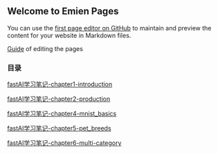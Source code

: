 ## Welcome to Emien Pages

You can use the [first page editor on GitHub](https://github.com/EEEmien/emien.github.io/edit/gh-pages/index.md) to maintain and preview the content for your website in Markdown files.

[Guide](guide.md) of editing the pages 

### 目录

[fastAI学习笔记-chapter1-introduction](fastAI学习笔记-01-intro.md)

[fastAI学习笔记-chapter2-production](fastAI学习笔记-02-production.md)

[fastAI学习笔记-chapter4-mnist_basics](fastAI学习笔记-04-mnist-basics.md)

[fastAI学习笔记-chapter5-pet_breeds](fastAI学习笔记-05-pet_breeds.md)

[fastAI学习笔记-chapter6-multi-category](fastAI学习笔记-06-multi-category.md)
